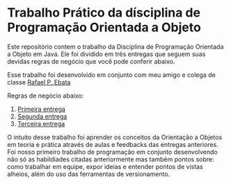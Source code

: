 # Trabalho Prático da dísciplina de Programação Orientada a Objeto

Este repositório contem o trabalho da Disciplina de Programação Orientada a Objeto em Java. Ele foi dividido em três entregas que seguem suas devidas regras de negócio que você pode conferir abaixo.

Esse trabalho foi desenvolvido em conjunto com meu amigo e colega de classe [Rafael P. Ebata](https://github.com/ebata-rafael)

Regras de negócio abaixo:

1. [Primeira entrega](https://drive.google.com/file/d/1Y1_zXGO0Pyy0wpS2luE3m6P-b_zZpynG/view?usp=sharing)
2. [Segunda entrega](https://drive.google.com/file/d/1v0BShgLqYx3WTOAbI6Oz2OiRJ9AIh0Xs/view?usp=sharing)
3. [Terceira entrega](https://drive.google.com/file/d/1Gqz2bIhLJtsNW0iPKW_1Wr6JQFyuyL6p/view?usp=sharing)

O intuito desse trabalho foi aprender os conceitos da Orientação a Objetos em teoria e prática através de aulas e feedbacks das entregas anteriores. Foi nosso primeiro trabalho de programação em conjunto desenvolvendo não só as habildiades citadas anteriormente mas também pontos sobre: como trabalhar em equipe, expor ideias e entender pontos de vistas alheios, além do uso das ferramentas de versionamento.